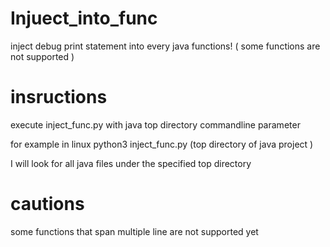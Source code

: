 # Injuect_into_func
inject debug print statement into every java functions! ( some functions are not supported )

# insructions
execute inject_func.py with java top directory commandline parameter

for example
in linux
python3 inject_func.py (top directory of java project )

I will look for all java files under the specified top directory

# cautions
some functions that span multiple line are not supported yet
